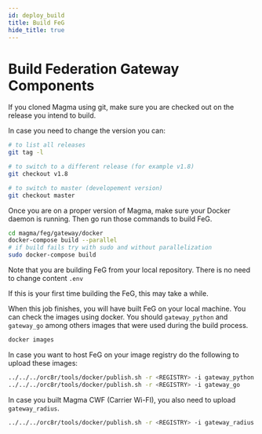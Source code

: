 ```yaml
---
id: deploy_build
title: Build FeG
hide_title: true
---
```


# Build Federation Gateway Components

If you cloned Magma using git, make sure you are checked out on the release you
intend to build.

In case you need to change the version you can:

```bash
# to list all releases
git tag -l

# to switch to a different release (for example v1.8)
git checkout v1.8

# to switch to master (developement version)
git checkout master
```

Once you are on a proper version of Magma, make sure your Docker daemon is running.
Then go run those commands to build FeG.

```bash
cd magma/feg/gateway/docker
docker-compose build --parallel
# if build fails try with sudo and without parallelization
sudo docker-compose build
```

Note that you are building FeG from your local repository. There is no need to
change content `.env`

If this is your first time building the FeG, this may take a while.

When this job finishes, you will have built FeG on your local machine. You can
check the images using docker. You should `gateway_python` and `gateway_go`
among others images that were used during the build process.

```bash
docker images
```

In case you want to host FeG on your image registry do the following to upload these
images:

```bash
../../../orc8r/tools/docker/publish.sh -r <REGISTRY> -i gateway_python
../../../orc8r/tools/docker/publish.sh -r <REGISTRY> -i gateway_go
```

In case you built Magma CWF (Carrier Wi-FI), you also need to upload `gateway_radius`.

```bash
../../../orc8r/tools/docker/publish.sh -r <REGISTRY> -i gateway_radius
```
